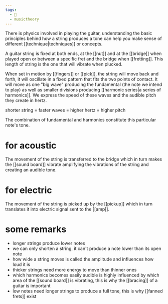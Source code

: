 ```yaml
---
tags:
  - 🌲
  - musictheory
---
```

There is physics involved in playing the guitar, understanding the basic principles behind how a string produces a tone can help you make sense of different [[technique|techniques]] or concepts. 

A guitar string is fixed at both ends, at the [[nut]] and at the [[bridge]] when played open or between a specific fret and the bridge when [[fretting]]. This length of string is the one that will vibrate when plucked. 

When set in motion by [[fingers]] or [[pick]], the string will move back and forth, it will oscillate in a fixed pattern that fits the two points of contact. It will move as one "big wave" producing the fundamental (the note we intend to play) as well as smaller divisions producing [[harmonic series|a series of harmonics]]. We express the speed of these waves and the audible pitch they create in hertz.

shorter string = faster waves = higher hertz = higher pitch 

The combination of fundamental and harmonics constitute this particular note's tone. 

# for acoustic 
The movement of the string is transferred to the bridge which in turn makes the [[sound board]] vibrate amplifying the vibrations of the string and creating an audible tone. 

# for electric
The movement of the string is picked up by the [[pickup]] which in turn translates it into electric signal sent to the [[amp]]. 


# some remarks
- longer strings produce lower notes
- we can only shorten a string, it can't produce a note lower than its open note
- how wide a string moves is called the amplitude and influences how loud it is
- thicker strings need more energy to move than thinner ones
- which harmonics becomes easily audible is highly influenced by which area of the [[sound board]] is vibrating, this is why the [[bracing]] of a guitar is important
- low notes need longer strings to produce a full tone, this is why [[fanned frets]] exist

